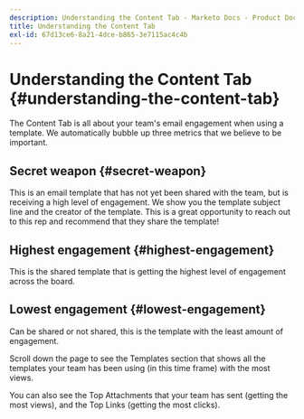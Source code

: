 ```yaml
---
description: Understanding the Content Tab - Marketo Docs - Product Documentation
title: Understanding the Content Tab
exl-id: 67d13ce6-8a21-4dce-b865-3e7115ac4c4b
---
```

# Understanding the Content Tab {#understanding-the-content-tab}

The Content Tab is all about your team's email engagement when using a template. We automatically bubble up three metrics that we believe to be important.

## Secret weapon {#secret-weapon}

This is an email template that has not yet been shared with the team, but is receiving a high level of engagement. We show you the template subject line and the creator of the template. This is a great opportunity to reach out to this rep and recommend that they share the template!

## Highest engagement {#highest-engagement}

This is the shared template that is getting the highest level of engagement across the board.

## Lowest engagement {#lowest-engagement}

Can be shared or not shared, this is the template with the least amount of engagement.

Scroll down the page to see the Templates section that shows all the templates your team has been using (in this time frame) with the most views.

You can also see the Top Attachments that your team has sent (getting the most views), and the Top Links (getting the most clicks).
